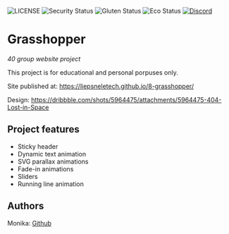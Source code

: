 ![LICENSE](https://img.shields.io/badge/license-MIT-blue.svg?style=flat-square)
![Security Status](https://img.shields.io/security-headers?label=Security&url=https%3A%2F%2Fgithub.com&style=flat-square)
![Gluten Status](https://img.shields.io/badge/Gluten-Free-green.svg)
![Eco Status](https://img.shields.io/badge/ECO-Friendly-green.svg)
[![Discord](https://discord.com/api/guilds/571393319201144843/widget.png)](https://discord.gg/dRwW4rw)

# Grasshopper

_40 group website project_

This project is for educational and personal porpuses only.

Site published at: https://liepsneletech.github.io/8-grasshopper/

Design: https://dribbble.com/shots/5964475/attachments/5964475-404-Lost-in-Space

## Project features

- Sticky header
- Dynamic text animation
- SVG parallax animations
- Fade-in animations
- Sliders
- Running line animation

## Authors

Monika: [Github](https://github.com/liepsneletech)
